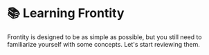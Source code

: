 # 📚 Learning Frontity

Frontity is designed to be as simple as possible, but you still need to familiarize yourself with some concepts. Let's start reviewing them.

